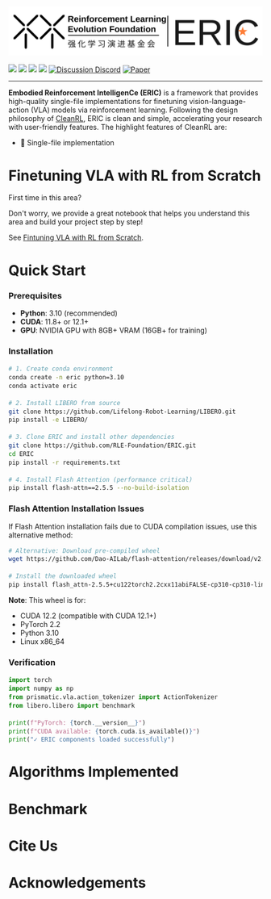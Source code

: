 <img src="https://github.com/RLE-Foundation/ERIC/blob/main/docs/eric_logo.svg">


<img src="https://img.shields.io/badge/License-MIT-%230677b8"> <img src="https://img.shields.io/badge/Base-PyTorch-EF4B28"> <img src="https://img.shields.io/badge/Code%20style-Black-000000"> <img src="https://img.shields.io/badge/Python-%3E%3D3.10-%2335709F"> <a href="https://discord.gg/YGApGaXAHW"><img src="https://img.shields.io/badge/Discussion-Discord-5562EA" alt="Discussion Discord"></a> <a href="https://arxiv.org/pdf/2504.17490"><img src="https://img.shields.io/badge/Paper-arXiv-b31b1b" alt="Paper"></a> 

---

**Embodied Reinforcement IntelligenCe (ERIC)** is a framework that provides high-quality single-file implementations for finetuning vision-language-action (VLA) models via reinforcement learning. Following the design philosophy of [CleanRL](https://github.com/vwxyzjn/cleanrl), ERIC is clean and simple, accelerating your research with user-friendly features. The highlight features of CleanRL are:
- 📜 Single-file implementation

# Finetuning VLA with RL from Scratch

First time in this area? 

Don't worry, we provide a great notebook that helps you understand this area and build your project step by step!

See [Fintuning VLA with RL from Scratch]().

# Quick Start

### Prerequisites

- **Python**: 3.10 (recommended)
- **CUDA**: 11.8+ or 12.1+
- **GPU**: NVIDIA GPU with 8GB+ VRAM (16GB+ for training)

### Installation

```bash
# 1. Create conda environment
conda create -n eric python=3.10
conda activate eric

# 2. Install LIBERO from source
git clone https://github.com/Lifelong-Robot-Learning/LIBERO.git
pip install -e LIBERO/

# 3. Clone ERIC and install other dependencies
git clone https://github.com/RLE-Foundation/ERIC.git
cd ERIC
pip install -r requirements.txt

# 4. Install Flash Attention (performance critical)
pip install flash-attn==2.5.5 --no-build-isolation
```

### Flash Attention Installation Issues

If Flash Attention installation fails due to CUDA compilation issues, use this alternative method:

```bash
# Alternative: Download pre-compiled wheel
wget https://github.com/Dao-AILab/flash-attention/releases/download/v2.5.5/flash_attn-2.5.5+cu122torch2.2cxx11abiFALSE-cp310-cp310-linux_x86_64.whl

# Install the downloaded wheel
pip install flash_attn-2.5.5+cu122torch2.2cxx11abiFALSE-cp310-cp310-linux_x86_64.whl
```

**Note**: This wheel is for:
- CUDA 12.2 (compatible with CUDA 12.1+)
- PyTorch 2.2
- Python 3.10
- Linux x86_64

### Verification

```python
import torch
import numpy as np
from prismatic.vla.action_tokenizer import ActionTokenizer
from libero.libero import benchmark

print(f"PyTorch: {torch.__version__}")
print(f"CUDA available: {torch.cuda.is_available()}")
print("✓ ERIC components loaded successfully")
```


# Algorithms Implemented

# Benchmark

# Cite Us

# Acknowledgements
